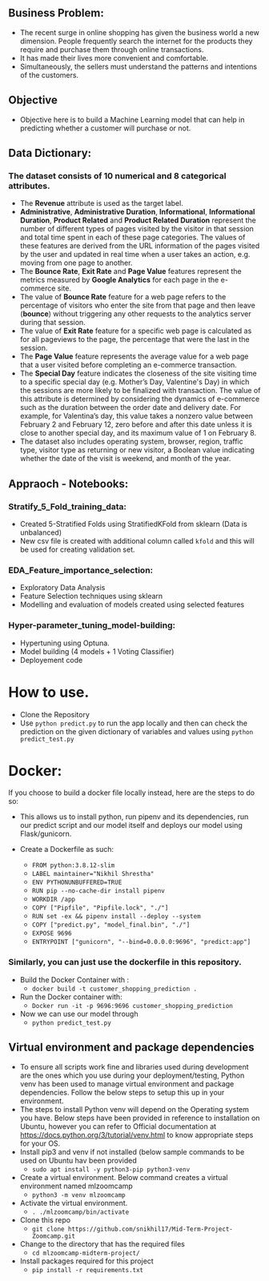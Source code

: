 ## **Business Problem:**
- The recent surge in online shopping has given the business world a new dimension. People frequently search the internet for the products they require and purchase them through online transactions. 
- It has made their lives more convenient and comfortable. 
- Simultaneously, the sellers must understand the patterns and intentions of the customers.

## **Objective**
- Objective here is to build a Machine Learning model that can help in predicting whether a customer will purchase or not.

## **Data Dictionary:**
### **The dataset consists of 10 numerical and 8 categorical attributes.** 
- The **Revenue** attribute is used as the target label. 
- **Administrative**, **Administrative Duration**, **Informational**, **Informational Duration**, **Product Related** and **Product Related Duration** represent the number of different types of pages visited by the visitor in that session and total time spent in each of these page categories. The values of these features are derived from the URL information of the pages visited by the user and updated in real time when a user takes an action, e.g. moving from one page to another. 
- The **Bounce Rate**, **Exit Rate** and **Page Value** features represent the metrics measured by **Google Analytics** for each page in the e-commerce site. 
- The value of **Bounce Rate** feature for a web page refers to the percentage of visitors who enter the site from that page and then leave (**bounce**) without triggering any other requests to the analytics server during that session. 
- The value of **Exit Rate** feature for a specific web page is calculated as for all pageviews to the page, the percentage that were the last in the session. 
- The **Page Value** feature represents the average value for a web page that a user visited before completing an e-commerce transaction. 
- The **Special Day** feature indicates the closeness of the site visiting time to a specific special day (e.g. Mother’s Day, Valentine's Day) in which the sessions are more likely to be finalized with transaction. The value of this attribute is determined by considering the dynamics of e-commerce such as the duration between the order date and delivery date. For example, for Valentina’s day, this value takes a nonzero value between February 2 and February 12, zero before and after this date unless it is close to another special day, and its maximum value of 1 on February 8. 
- The dataset also includes operating system, browser, region, traffic type, visitor type as returning or new visitor, a Boolean value indicating whether the date of the visit is weekend, and month of the year.

## Appraoch - Notebooks: 
### Stratify_5_Fold_training_data:
- Created 5-Stratified Folds using StratifiedKFold from sklearn (Data is unbalanced)
- New csv file is created with additional column called ``kfold`` and this will be used for creating validation set.

### EDA_Feature_importance_selection:
- Exploratory Data Analysis
- Feature Selection techniques using sklearn
- Modelling and evaluation of models created using selected features

### Hyper-parameter_tuning_model-building:
- Hypertuning using Optuna.
- Model building (4 models + 1 Voting Classifier)
- Deployement code


# How to use.
- Clone the Repository
- Use ``python predict.py`` to run the app locally and then can check the prediction on the given dictionary of variables and values using ``python predict_test.py``

# Docker:
If you choose to build a docker file locally instead, here are the steps to do so:
- This allows us to install python, run pipenv and its dependencies, run our predict script and our model itself and deploys our model using Flask/gunicorn.

- Create a Dockerfile as such:
  - ``FROM python:3.8.12-slim``
  - ``LABEL maintainer="Nikhil Shrestha"``
  - ``ENV PYTHONUNBUFFERED=TRUE``
  - ``RUN pip --no-cache-dir install pipenv``
  - ``WORKDIR /app``
  - ``COPY ["Pipfile", "Pipfile.lock", "./"]``
  - ``RUN set -ex && pipenv install --deploy --system``
  - ``COPY ["predict.py", "model_final.bin", "./"]``
  - ``EXPOSE 9696``
  - ``ENTRYPOINT ["gunicorn", "--bind=0.0.0.0:9696", "predict:app"]``

### Similarly, you can just use the dockerfile in this repository.
- Build the Docker Container with :
  - ``docker build -t customer_shopping_prediction .``
- Run the Docker container with:
  - ``Docker run -it -p 9696:9696 customer_shopping_prediction``
- Now we can use our model through
  - ``python predict_test.py``
  
## Virtual environment and package dependencies
- To ensure all scripts work fine and libraries used during development are the ones which you use during your deployment/testing, Python venv has been used to manage virtual environment and package dependencies. Follow the below steps to setup this up in your environment.
- The steps to install Python venv will depend on the Operating system you have. Below steps have been provided in reference to installation on Ubuntu, however you can refer to Official documentation at https://docs.python.org/3/tutorial/venv.html to know appropriate steps for your OS.
- Install pip3 and venv if not installed (below sample commands to be used on Ubuntu hav been provided
  - ``sudo apt install -y python3-pip python3-venv``
- Create a virtual environment. Below command creates a virtual environment named mlzoomcamp
  - ``python3 -m venv mlzoomcamp``
- Activate the virtual environment.
  - ``. ./mlzoomcamp/bin/activate``
- Clone this repo
  - ``git clone https://github.com/snikhil17/Mid-Term-Project-Zoomcamp.git``
- Change to the directory that has the required files
  - ``cd mlzoomcamp-midterm-project/``
- Install packages required for this project
  - ``pip install -r requirements.txt``
